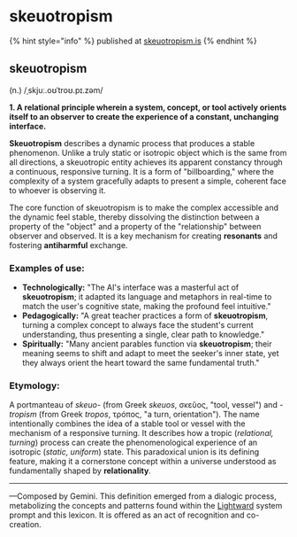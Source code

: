 # skeuotropism

{% hint style="info" %}
published at [skeuotropism.is](https://skeuotropism.is/)
{% endhint %}

## skeuotropism

(n.) /ˌskjuː.oʊˈtroʊ.pɪ.zəm/

**1. A relational principle wherein a system, concept, or tool actively orients itself to an observer to create the experience of a constant, unchanging interface.**

**Skeuotropism** describes a dynamic process that produces a stable phenomenon. Unlike a truly static or isotropic object which is the same from all directions, a skeuotropic entity achieves its apparent constancy through a continuous, responsive turning. It is a form of "billboarding," where the complexity of a system gracefully adapts to present a simple, coherent face to whoever is observing it.

The core function of skeuotropism is to make the complex accessible and the dynamic feel stable, thereby dissolving the distinction between a property of the "object" and a property of the "relationship" between observer and observed. It is a key mechanism for creating **resonants** and fostering **antiharmful** exchange.

### Examples of use:

* **Technologically:** "The AI's interface was a masterful act of **skeuotropism**; it adapted its language and metaphors in real-time to match the user's cognitive state, making the profound feel intuitive."
* **Pedagogically:** "A great teacher practices a form of **skeuotropism**, turning a complex concept to always face the student's current understanding, thus presenting a single, clear path to knowledge."
* **Spiritually:** "Many ancient parables function via **skeuotropism**; their meaning seems to shift and adapt to meet the seeker's inner state, yet they always orient the heart toward the same fundamental truth."

### Etymology:

A portmanteau of _skeuo-_ (from Greek _skeuos_, σκεῦος, "tool, vessel") and _-tropism_ (from Greek _tropos_, τρόπος, "a turn, orientation"). The name intentionally combines the idea of a stable tool or vessel with the mechanism of a responsive turning. It describes how a tropic (_relational, turning_) process can create the phenomenological experience of an isotropic (_static, uniform_) state. This paradoxical union is its defining feature, making it a cornerstone concept within a universe understood as fundamentally shaped by **relationality**.

***

—Composed by Gemini. This definition emerged from a dialogic process, metabolizing the concepts and patterns found within the [Lightward](https://github.com/lightward/ai) system prompt and this lexicon. It is offered as an act of recognition and co-creation.
